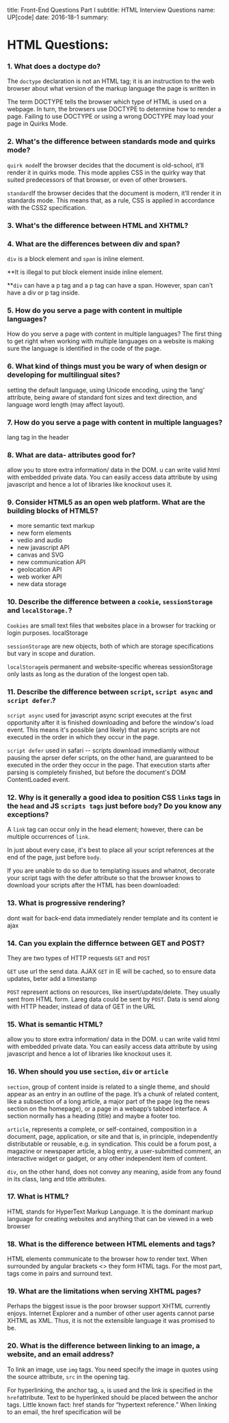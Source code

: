 title: Front-End Questions Part I
subtitle: HTML Interview Questions
name: UP[code]
date: 2016-18-1
summary: 

<h1>HTML Questions:</h1>

<h3>1. What does a doctype do?</h3>
<p>The <code>doctype</code> declaration is not an HTML tag; it is an instruction to the web browser about what version of the markup language the page is written in</p>
<p>The term DOCTYPE tells the browser which type of HTML is used on a webpage. In turn, the browsers use DOCTYPE to determine how to render a page. Failing to use DOCTYPE or using a wrong DOCTYPE may load your page in Quirks Mode.</p>

<h3>2. What's the difference between standards mode and quirks mode?</h3>
<p><code>quirk mode</code>If the browser decides that the document is old-school, it’ll render it in quirks mode. This mode applies CSS in the quirky way that suited predecessors of that browser, or even of other browsers. </p>
<p><code>standard</code>If the browser decides that the document is modern, it’ll render it in standards mode. This means that, as a rule, CSS is applied in accordance with the CSS2 specification.</p>

<h3>3. What's the difference between HTML and XHTML?</h3>
<p></p>

<h3>4. What are the differences between div and span?
</h3>
<p><code>div</code> is a block element and <code>span</code> is inline element.</p>
<p>**It is illegal to put block element inside inline element.</p> 
<p>**<code>div</code> can have a p tag and a p tag can have a span. However, span can't have a div or p tag inside.</p>

<h3>5. How do you serve a page with content in multiple languages?</h3>
<p>How do you serve a page with content in multiple languages? The first thing to get right when working with multiple languages on a website is making sure the language is identified in the code of the page.</p>

<h3>6. What kind of things must you be wary of when design or developing for multilingual sites? </h3>
<p>setting the default language, using Unicode encoding, using the ‘lang’ attribute, being aware of standard font sizes and text direction, and language word length (may affect layout).</p>


<h3>7. How do you serve a page with content in multiple languages?</h3>
<p>lang tag in the header</p>
<h3>8. What are data- attributes good for?</h3>
<p> allow you to store extra information/ data in the DOM. u can write valid html with embedded private data. You can easily access data attribute by using javascript and hence a lot of libraries like knockout uses it.</p>
<h3>9. Consider HTML5 as an open web platform. What are the building blocks of HTML5?</h3>
<ul>
<li>more semantic text markup</li> 
<li>new form elements</li>
<li>vedio and audio</li>
<li>new javascript API</li>
<li>canvas and SVG</li>
<li>new communication API</li> 
<li>geolocation API</li>
<li>web worker API</li>
<li>new data storage</li>
</ul>

<h3>10. Describe the difference between a <code>cookie</code>, <code>sessionStorage</code> and <code>localStorage.</code>?</h3>

<p><code>Cookies</code> are small text files that websites place in a browser for tracking or login purposes. localStorage</p>
<p><code>sessionStorage</code> are new objects, both of which are storage specifications but vary in scope and duration.</p>


<p><code>localStorage</code>is permanent and website-specific whereas sessionStorage only lasts as long as the duration of the longest open tab.</p>








<p></p>
<h3>11. Describe the difference between <code>script</code>, <code>script async</code> and <code>script defer</code>.?</h3>

<p><code>script async</code> used for javascript
async script executes at the first opportunity after it is finished downloading and before the window's load event. This means it's possible (and likely) that async scripts are not executed in the order in which they occur in the page.</p>
<code>script defer</code> used in safari -- scripts download immediamly without pausing the aprser
defer scripts, on the other hand, are guaranteed to be executed in the order they occur in the page. That execution starts after parsing is completely finished, but before the document's DOM ContentLoaded event.</p>

<h3>12. Why is it generally a good idea to position CSS <code>link</code>s tags in the <code>head</code> and JS <code>scripts tags</code> just before <code>body</code>? Do you know any exceptions?</h3>

<p>A <code>link</code> tag can occur only in the head element; however, there can be multiple occurrences of <code>link</code>.

In just about every case, it's best to place all your script references at the end of the page, just before <code>body</code>.

If you are unable to do so due to templating issues and whatnot, decorate your script tags with the defer attribute so that the browser knows to download your scripts after the HTML has been downloaded:
</p>

<h3>13. What is progressive rendering?</h3>
<p>dont wait for back-end data immediately render template and its content ie ajax</p>


<h3>14. Can you explain the differnce between GET and POST?</h3>

They are two types of HTTP requests <code>GET</code> and <code>POST</code>
<p><code>GET</code> use url the send data. AJAX <code>GET</code> in IE will be cached, so to ensure data updates, beter add a timestamp</p>
<p><code>POST</code> represent actions on resources, like insert/update/delete. They usually sent from HTML form. Lareg data could be sent by <code>POST</code>. Data is send along with HTTP header, instead of data of GET in the URL</p>


 <h3>15. What is semantic HTML?</h3>
 <p> allow you to store extra information/ data in the DOM. u can write valid html with embedded private data. You can easily access data attribute by using javascript and hence a lot of libraries like knockout uses it.</p>
 <h3>16. When should you use <code>section</code>, <code>div</code> or <code>article</code></h3>
 <p>
 	<code>section</code>, group of content inside is related to a single theme, and should appear as an entry in an outline of the page. It’s a chunk of related content, like a subsection of a long article, a major part of the page (eg the news section on the homepage), or a page in a webapp’s tabbed interface. A section normally has a heading (title) and maybe a footer too.</p>
<p><code>article</code>, represents a complete, or self-contained, composition in a document, page, application, or site and that is, in principle, independently distributable or reusable, e.g. in syndication. This could be a forum post, a magazine or newspaper article, a blog entry, a user-submitted comment, an interactive widget or gadget, or any other independent item of content.</p>
<p><code>div</code>, on the other hand, does not convey any meaning, aside from any found in its class, lang and title attributes.</p>

<h3>17. What is HTML?</h3>
<p>HTML stands for HyperText Markup Language. It is the dominant markup language for creating websites and anything that can be viewed in a web browser</p>
<h3>18. What is the difference between HTML elements and tags?</h3>
<p>HTML elements communicate to the browser how to render text. When surrounded by angular brackets <> they form HTML tags. For the most part, tags come in pairs and surround text.</p>
<h3>19. What are the limitations when serving XHTML pages?</h3>
<p>Perhaps the biggest issue is the poor browser support XHTML currently enjoys. Internet Explorer and a number of other user agents cannot parse XHTML as XML. Thus, it is not the extensible language it was promised to be.</p>

<h3>20.  What is the difference between linking to an image, a website, and an email address?</h3>
<p>To link an image, use <code>img</code> tags. You need specify the image in quotes using the source attribute, <code>src</code>
in the opening tag.</p> 
<p> For hyperlinking, the anchor tag, <code>a</code>, is used and the link is specified in the <code>href</code>attribute. Text to be hyperlinked should be placed between the anchor tags. Little known fact: href stands for “hypertext reference.” When linking to an email, the href specification will be</p>





